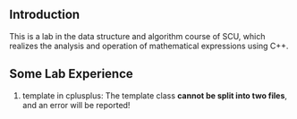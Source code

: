 ## Introduction

This is a lab in the data structure and algorithm course of SCU, which realizes the analysis and operation of mathematical expressions using C++.



## Some Lab Experience

1. template in cplusplus: The template class **cannot be split into two files**, and an error will be reported!
